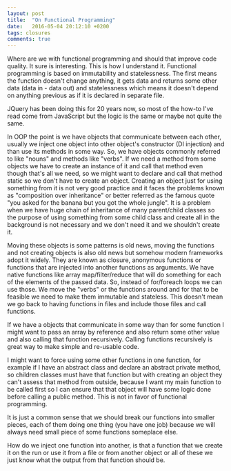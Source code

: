 ```yaml
---
layout: post
title:  "On Functional Programming"
date:   2016-05-04 20:12:10 +0200
tags: closures
comments: true
--- 
```


Where are we with functional programming and should that improve code quality. It sure is interesting. This is how I understand it. Functional programming is based on immutability and statelessness. The first means the function doesn't change anything, it gets data and returns some other data (data in - data out) and statelessness which means it doesn't depend on anything previous as if it is declared in separate file.

JQuery has been doing this for 20 years now, so most of the how-to I've read come from JavaScript but the logic is the same or maybe not quite the same.

In OOP the point is we have objects that communicate between each other, usually we inject one object into other object's constructor (DI injection) and than use its methods in some way. So, we have objects commonly referred to like "nouns" and methods like "verbs". If we need a method from some objects we have to create an instance of it and call that method even though that's all we need, so we might want to declare and call that method static so we don't have to create an object. Creating an object just for using something from it is not very good practice and it faces the problems known as "composition over inheritance" or better referred as the famous quote "you asked for the banana but you got the whole jungle". It is a problem when we have huge chain of inheritance of many parent/child classes so the purpose of using something from some child class and create all in the background is not necessary and we don't need it and we shouldn't create it.

Moving these objects is some patterns is old news, moving the functions and not creating objects is also old news but somehow modern frameworks adopt it widely. They are known as closure, anonymous functions or functions that are injected into another functions as arguments. We have native functions like array map/filter/reduce that will do something for each of the elements of the passed data. So, instead of for/foreach loops we can use those. We move the "verbs" or the functions around and for that to be feasible we need to make them immutable and stateless. This doesn't mean we go back to having functions in files and include those files and call functions. 

If we have a objects that communicate in some way than for some function I might want to pass an array by reference and also return some other value and also calling that function recursively. Calling functions recursively is great way to make simple and re-usable code.

I might want to force using some other functions in one function, for example if I have an abstract class and declare an abstract private method, so children classes must have that function but with creating an object they can't assess that method from outside, because I want my main function to be called first so I can ensure that that object will have some logic done before calling a public method. This is not in favor of functional programming.

It is just a common sense that we should break our functions into smaller pieces, each of them doing one thing (you have one job) because we will always need small piece of some functions someplace else.

How do we inject one function into another, is that a function that we create it on the run or use it from a file or from another object or all of these we just know what the output from that function should be.








